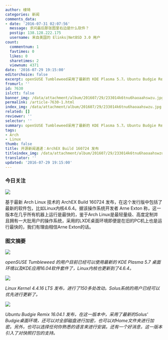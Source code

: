 ```yaml
---
author: 棣琦
categories: 新闻
comments_data:
- date: '2016-07-31 02:07:56'
  message: 求问最后那张图里右边是什么软件？
  postip: 138.128.222.175
  username: 来自美国的 Elinks|NetBSD 3.0 用户
count:
  commentnum: 1
  favtimes: 0
  likes: 0
  sharetimes: 2
  viewnum: 4371
date: '2016-07-29 19:15:00'
editorchoice: false
excerpt: openSUSE Tumbleweed采用了最新的 KDE Plasma 5.7。Ubuntu Budgie Remix 16.04.1 发布。
fromurl: ''
id: 7630
islctt: false
banner_img: /data/attachment/album/201607/29/233014k6tnu6haoaahswzu.jpg
permalink: /article-7630-1.html
index_img: /data/attachment/album/201607/29/233014k6tnu6haoaahswzu.jpg
related: []
reviewer: ''
selector: ''
summary: openSUSE Tumbleweed采用了最新的 KDE Plasma 5.7。Ubuntu Budgie Remix 16.04.1 发布。
tags:
- Arch
- Linux
thumb: false
title: 开源新闻速递：ArchEX Build 160724 发布
titleindex_img: /data/attachment/album/201607/29/233014k6tnu6haoaahswzu.jpg
translator: ''
updated: '2016-07-29 19:15:00'
---
```


### 今日关注


![](/data/attachment/album/201607/29/233014k6tnu6haoaahswzu.jpg)


基于最新 Arch Linux 技术的 ArchEX Build 160724 发布，在这个发行版中包括了最新的软件包，比如Linux内核4.6.4。据该操作系统开发者 Arne Exton 称，这一版本在几乎所有机器上运行是最快的，鉴于Arch Linux是最轻量级、高度定制并且拥有一大批用户的操作系统，采用的LXDE桌面环境即便是在旧的PC机上也是运行最快的，我们有理由相信Arne Exton的话。


### 图文摘要


![](/data/attachment/album/201607/29/191116v98148i2gi81l2l3.png)


*openSUSE Tumbleweed 的用户目前已经可以使用最新的 KDE Plasma 5.7 桌面环境以及KDE应用16.04软件套件了，Linux内核也更新到了4.6.4。*


![](/data/attachment/album/201607/29/191205o8p66ul1i4iupd4p.png)


*Linux Kernel 4.4.16 LTS 发布，进行了150多处改动。Solus系统的用户已经可以优先进行更新了。*


![](/data/attachment/album/201607/29/191247a7a1t61ghzffzck6.png)


*Ubuntu Budgie Remix 16.04.1 发布，在这一版本中，采用了最新的Solus' Budgie桌面环境，还可以对全部磁盘进行加密，也可以对Home文件夹进行加密。另外，也可以选择任何你熟悉的语言来进行安装。还有一个好消息，这一版本引入了对快照打包的支持。*